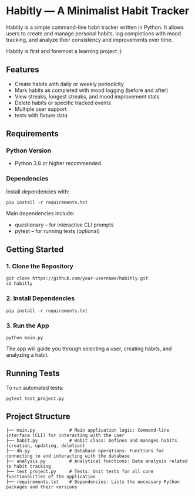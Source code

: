 # Habitly — A Minimalist Habit Tracker

Habitly is a simple command-line habit tracker written in Python. It allows users to create and manage personal habits, log completions with mood tracking, and analyze their consistency and improvements over time.

Habitly is first and foremost a learning project ;) 

## Features

- Create habits with daily or weekly periodicity
- Mark habits as completed with mood logging (before and after)
- View streaks, longest streaks, and mood improvement stats
- Delete habits or specific tracked events
- Multiple user support
- tests with fixture data 

## Requirements

### Python Version
- Python 3.8 or higher recommended

### Dependencies

Install dependencies with:

```
pip install -r requirements.txt
```

Main dependencies include:

- questionary – for interactive CLI prompts  
- pytest – for running tests (optional)

## Getting Started

### 1. Clone the Repository

```
git clone https://github.com/your-username/habitly.git
cd habitly

```

### 2. Install Dependencies

```
pip install -r requirements.txt
```

### 3. Run the App

```
python main.py
```

The app will guide you through selecting a user, creating habits, and analyzing a habit.


## Running Tests

To run automated tests:

```
pytest test_project.py

```

## Project Structure

```
├── main.py             # Main application logic: Command-line interface (CLI) for interacting with the user
├── habit.py            # Habit class: Defines and manages habits (creation, updating, deletion)
├── db.py               # Database operations: Functions for connecting to and interacting with the database
├── analysis.py         # Analytical functions: Data analysis related to habit tracking
├── test_project.py     # Tests: Unit tests for all core functionalities of the application
├── requirements.txt    # Dependencies: Lists the necessary Python packages and their versions

```
